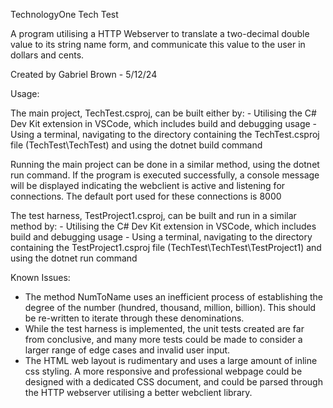 TechnologyOne Tech Test 

A program utilising a HTTP Webserver to translate a two-decimal double value to its string name form, and communicate this value
to the user in dollars and cents. 

Created by Gabriel Brown - 5/12/24

Usage: 

The main project, TechTest.csproj, can be built either by: 
    - Utilising the C# Dev Kit extension in VSCode, which includes build and debugging usage
    - Using a terminal, navigating to the directory containing the TechTest.csproj file (TechTest\TechTest) and using the dotnet build command

Running the main project can be done in a similar method, using the dotnet run command. 
If the program is executed successfully, a console message will be displayed indicating the webclient is active and listening for connections.
The default port used for these connections is 8000

The test harness, TestProject1.csproj, can be built and run in a similar method by: 
    - Utilising the C# Dev Kit extension in VSCode, which includes build and debugging usage
    - Using a terminal, navigating to the directory containing the TestProject1.csproj file (TechTest\TechTest\TestProject1) and using the dotnet run command

Known Issues: 
- The method NumToName uses an inefficient process of establishing the degree of the number (hundred, thousand, million, billion). This should be re-written to iterate through these denominations. 
- While the test harness is implemented, the unit tests created are far from conclusive, and many more tests could be made to consider a larger range of edge cases and invalid user input. 
- The HTML web layout is rudimentary and uses a large amount of inline css styling. A more responsive and professional webpage could be designed with a dedicated CSS document, and could be parsed through the HTTP webserver utilising a better webclient library. 